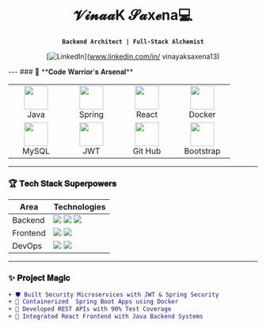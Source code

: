 <div align="center">
  
# 𝓥𝓲𝓷𝓪𝓪K 𝓢𝓪x𝓮na💻
**`Backend Architect | Full-Stack Alchemist`**  

[![LinkedIn](https://img.shields.io/badge/LinkedIn-%230077B5.svg?&style=for-the-badge&logo=linkedin&logoColor=white)](www.linkedin.com/in/
vinayaksaxena13)


</div>
---
### 🎯 **𝐂𝐨𝐝𝐞 𝐖𝐚𝐫𝐫𝐢𝐨𝐫'𝐬 𝐀𝐫𝐬𝐞𝐧𝐚𝐥**

<table align="center">
  <tr>
    <td align="center" width="96">
      <img src="https://cdn.jsdelivr.net/gh/devicons/devicon/icons/java/java-original-wordmark.svg" width="48" height="48"/>
      <br>Java
    </td>
    <td align="center" width="96">
      <img src="https://www.vectorlogo.zone/logos/springio/springio-icon.svg" width="48" height="48"/>
      <br>Spring
    </td>
    <td align="center" width="96">
      <img src="https://cdn.jsdelivr.net/gh/devicons/devicon/icons/react/react-original-wordmark.svg" width="48" height="48"/>
      <br>React
    </td>
    <td align="center" width="96">
      <img src="https://cdn.jsdelivr.net/gh/devicons/devicon/icons/docker/docker-original-wordmark.svg" width="48" height="48"/>
      <br>Docker
    </td>
  </tr>
  <tr>
    <td align="center" width="96">
      <img src="https://cdn.jsdelivr.net/gh/devicons/devicon/icons/mysql/mysql-original-wordmark.svg" width="48" height="48"/>
      <br>MySQL
    </td>
    <td align="center" width="96">
      <img src="https://jwt.io/img/logo.svg" width="48" height="48"/>
      <br>JWT
    </td>
    <td align="center" width="96">
      <img src="https://cdn.jsdelivr.net/gh/devicons/devicon/icons/git/git-plain-wordmark.svg" width="48" height="48"/>
      <br>Git Hub
    </td>
    <td align="center" width="96">
      <img src="https://cdn.jsdelivr.net/gh/devicons/devicon/icons/bootstrap/bootstrap-plain-wordmark.svg" width="48" height="48"/>
      <br>Bootstrap
    </td>
  </tr>
</table>

---



### 🏆 **𝐓𝐞𝐜𝐡 𝐒𝐭𝐚𝐜𝐤 𝐒𝐮𝐩𝐞𝐫𝐩𝐨𝐰𝐞𝐫𝐬**

| **Area**       | **Technologies**                                                                                                 |
|----------------|------------------------------------------------------------------------------------------------------------------|
| Backend        | <img src="https://img.shields.io/badge/Java-%23ED8B00.svg?style=flat&logo=openjdk&logoColor=white"/> <img src="https://img.shields.io/badge/Spring-6DB33F?style=flat&logo=spring&logoColor=white"/> <img src="https://img.shields.io/badge/Hibernate-59666C?style=flat&logo=hibernate&logoColor=white"/> |
| Frontend       | <img src="https://img.shields.io/badge/React-%2361DAFB.svg?style=flat&logo=react&logoColor=black"/> <img src="https://img.shields.io/badge/JavaScript-F7DF1E?style=flat&logo=javascript&logoColor=black"/> |
| DevOps         | <img src="https://img.shields.io/badge/Docker-2496ED?style=flat&logo=docker&logoColor=white"/> <img src="https://img.shields.io/badge/Postman-FF6C37?style=flat&logo=postman&logoColor=white"/> |

---

### ✨ **𝐏𝐫𝐨𝐣𝐞𝐜𝐭 𝐌𝐚𝐠𝐢𝐜**

```diff
+ 🛡️ Built Security Microservices with JWT & Spring Security
+ 🚀 Containerized  Spring Boot Apps using Docker
+ 🔗 Developed REST APIs with 90% Test Coverage
+ 🧩 Integrated React Frontend with Java Backend Systems
